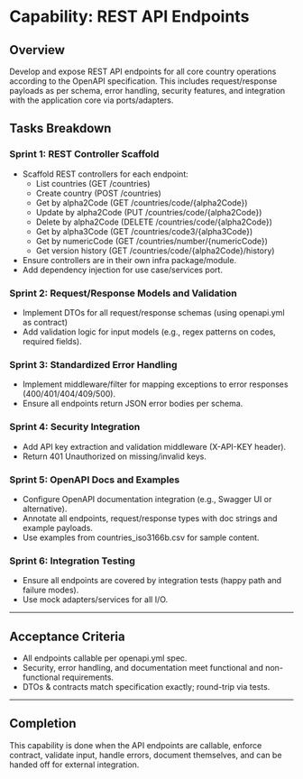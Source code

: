 # Capability: REST API Endpoints

## Overview
Develop and expose REST API endpoints for all core country operations according to the OpenAPI specification. This includes request/response payloads as per schema, error handling, security features, and integration with the application core via ports/adapters.

## Tasks Breakdown

### Sprint 1: REST Controller Scaffold
- Scaffold REST controllers for each endpoint:
  - List countries (GET /countries)
  - Create country (POST /countries)
  - Get by alpha2Code (GET /countries/code/{alpha2Code})
  - Update by alpha2Code (PUT /countries/code/{alpha2Code})
  - Delete by alpha2Code (DELETE /countries/code/{alpha2Code})
  - Get by alpha3Code (GET /countries/code3/{alpha3Code})
  - Get by numericCode (GET /countries/number/{numericCode})
  - Get version history (GET /countries/code/{alpha2Code}/history)
- Ensure controllers are in their own infra package/module.
- Add dependency injection for use case/services port.

### Sprint 2: Request/Response Models and Validation
- Implement DTOs for all request/response schemas (using openapi.yml as contract)
- Add validation logic for input models (e.g., regex patterns on codes, required fields).

### Sprint 3: Standardized Error Handling
- Implement middleware/filter for mapping exceptions to error responses (400/401/404/409/500).
- Ensure all endpoints return JSON error bodies per schema.

### Sprint 4: Security Integration
- Add API key extraction and validation middleware (X-API-KEY header).
- Return 401 Unauthorized on missing/invalid keys.

### Sprint 5: OpenAPI Docs and Examples
- Configure OpenAPI documentation integration (e.g., Swagger UI or alternative).
- Annotate all endpoints, request/response types with doc strings and example payloads.
- Use examples from countries_iso3166b.csv for sample content.

### Sprint 6: Integration Testing
- Ensure all endpoints are covered by integration tests (happy path and failure modes).
- Use mock adapters/services for all I/O.

---

## Acceptance Criteria
- All endpoints callable per openapi.yml spec.
- Security, error handling, and documentation meet functional and non-functional requirements.
- DTOs & contracts match specification exactly; round-trip via tests.

---

## Completion
This capability is done when the API endpoints are callable, enforce contract, validate input, handle errors, document themselves, and can be handed off for external integration.
